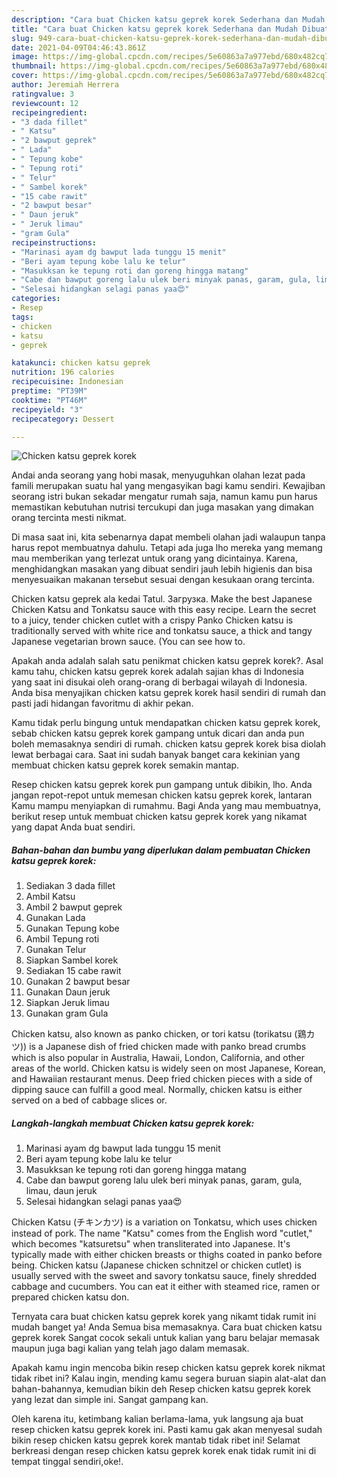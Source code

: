 ```yaml
---
description: "Cara buat Chicken katsu geprek korek Sederhana dan Mudah Dibuat"
title: "Cara buat Chicken katsu geprek korek Sederhana dan Mudah Dibuat"
slug: 949-cara-buat-chicken-katsu-geprek-korek-sederhana-dan-mudah-dibuat
date: 2021-04-09T04:46:43.861Z
image: https://img-global.cpcdn.com/recipes/5e60863a7a977ebd/680x482cq70/chicken-katsu-geprek-korek-foto-resep-utama.jpg
thumbnail: https://img-global.cpcdn.com/recipes/5e60863a7a977ebd/680x482cq70/chicken-katsu-geprek-korek-foto-resep-utama.jpg
cover: https://img-global.cpcdn.com/recipes/5e60863a7a977ebd/680x482cq70/chicken-katsu-geprek-korek-foto-resep-utama.jpg
author: Jeremiah Herrera
ratingvalue: 3
reviewcount: 12
recipeingredient:
- "3 dada fillet"
- " Katsu"
- "2 bawput geprek"
- " Lada"
- " Tepung kobe"
- " Tepung roti"
- " Telur"
- " Sambel korek"
- "15 cabe rawit"
- "2 bawput besar"
- " Daun jeruk"
- " Jeruk limau"
- "gram Gula"
recipeinstructions:
- "Marinasi ayam dg bawput lada tunggu 15 menit"
- "Beri ayam tepung kobe lalu ke telur"
- "Masukksan ke tepung roti dan goreng hingga matang"
- "Cabe dan bawput goreng lalu ulek beri minyak panas, garam, gula, limau, daun jeruk"
- "Selesai hidangkan selagi panas yaa😍"
categories:
- Resep
tags:
- chicken
- katsu
- geprek

katakunci: chicken katsu geprek 
nutrition: 196 calories
recipecuisine: Indonesian
preptime: "PT39M"
cooktime: "PT46M"
recipeyield: "3"
recipecategory: Dessert

---
```



![Chicken katsu geprek korek](https://img-global.cpcdn.com/recipes/5e60863a7a977ebd/680x482cq70/chicken-katsu-geprek-korek-foto-resep-utama.jpg)

Andai anda seorang yang hobi masak, menyuguhkan olahan lezat pada famili merupakan suatu hal yang mengasyikan bagi kamu sendiri. Kewajiban seorang istri bukan sekadar mengatur rumah saja, namun kamu pun harus memastikan kebutuhan nutrisi tercukupi dan juga masakan yang dimakan orang tercinta mesti nikmat.

Di masa  saat ini, kita sebenarnya dapat membeli olahan jadi walaupun tanpa harus repot membuatnya dahulu. Tetapi ada juga lho mereka yang memang mau memberikan yang terlezat untuk orang yang dicintainya. Karena, menghidangkan masakan yang dibuat sendiri jauh lebih higienis dan bisa menyesuaikan makanan tersebut sesuai dengan kesukaan orang tercinta. 

Chicken katsu geprek ala kedai Tatul. Загрузка. Make the best Japanese Chicken Katsu and Tonkatsu sauce with this easy recipe. Learn the secret to a juicy, tender chicken cutlet with a crispy Panko Chicken katsu is traditionally served with white rice and tonkatsu sauce, a thick and tangy Japanese vegetarian brown sauce. (You can see how to.

Apakah anda adalah salah satu penikmat chicken katsu geprek korek?. Asal kamu tahu, chicken katsu geprek korek adalah sajian khas di Indonesia yang saat ini disukai oleh orang-orang di berbagai wilayah di Indonesia. Anda bisa menyajikan chicken katsu geprek korek hasil sendiri di rumah dan pasti jadi hidangan favoritmu di akhir pekan.

Kamu tidak perlu bingung untuk mendapatkan chicken katsu geprek korek, sebab chicken katsu geprek korek gampang untuk dicari dan anda pun boleh memasaknya sendiri di rumah. chicken katsu geprek korek bisa diolah lewat berbagai cara. Saat ini sudah banyak banget cara kekinian yang membuat chicken katsu geprek korek semakin mantap.

Resep chicken katsu geprek korek pun gampang untuk dibikin, lho. Anda jangan repot-repot untuk memesan chicken katsu geprek korek, lantaran Kamu mampu menyiapkan di rumahmu. Bagi Anda yang mau membuatnya, berikut resep untuk membuat chicken katsu geprek korek yang nikamat yang dapat Anda buat sendiri.

<!--inarticleads1-->

##### Bahan-bahan dan bumbu yang diperlukan dalam pembuatan Chicken katsu geprek korek:

1. Sediakan 3 dada fillet
1. Ambil  Katsu
1. Ambil 2 bawput geprek
1. Gunakan  Lada
1. Gunakan  Tepung kobe
1. Ambil  Tepung roti
1. Gunakan  Telur
1. Siapkan  Sambel korek
1. Sediakan 15 cabe rawit
1. Gunakan 2 bawput besar
1. Gunakan  Daun jeruk
1. Siapkan  Jeruk limau
1. Gunakan gram Gula


Chicken katsu, also known as panko chicken, or tori katsu (torikatsu (鶏カツ)) is a Japanese dish of fried chicken made with panko bread crumbs which is also popular in Australia, Hawaii, London, California, and other areas of the world. Chicken katsu is widely seen on most Japanese, Korean, and Hawaiian restaurant menus. Deep fried chicken pieces with a side of dipping sauce can fulfill a good meal. Normally, chicken katsu is either served on a bed of cabbage slices or. 

<!--inarticleads2-->

##### Langkah-langkah membuat Chicken katsu geprek korek:

1. Marinasi ayam dg bawput lada tunggu 15 menit
1. Beri ayam tepung kobe lalu ke telur
1. Masukksan ke tepung roti dan goreng hingga matang
1. Cabe dan bawput goreng lalu ulek beri minyak panas, garam, gula, limau, daun jeruk
1. Selesai hidangkan selagi panas yaa😍


Chicken Katsu (チキンカツ) is a variation on Tonkatsu, which uses chicken instead of pork. The name &#34;Katsu&#34; comes from the English word &#34;cutlet,&#34; which becomes &#34;katsuretsu&#34; when transliterated into Japanese. It&#39;s typically made with either chicken breasts or thighs coated in panko before being. Chicken katsu (Japanese chicken schnitzel or chicken cutlet) is usually served with the sweet and savory tonkatsu sauce, finely shredded cabbage and cucumbers. You can eat it either with steamed rice, ramen or prepared chicken katsu don. 

Ternyata cara buat chicken katsu geprek korek yang nikamt tidak rumit ini mudah banget ya! Anda Semua bisa memasaknya. Cara buat chicken katsu geprek korek Sangat cocok sekali untuk kalian yang baru belajar memasak maupun juga bagi kalian yang telah jago dalam memasak.

Apakah kamu ingin mencoba bikin resep chicken katsu geprek korek nikmat tidak ribet ini? Kalau ingin, mending kamu segera buruan siapin alat-alat dan bahan-bahannya, kemudian bikin deh Resep chicken katsu geprek korek yang lezat dan simple ini. Sangat gampang kan. 

Oleh karena itu, ketimbang kalian berlama-lama, yuk langsung aja buat resep chicken katsu geprek korek ini. Pasti kamu gak akan menyesal sudah bikin resep chicken katsu geprek korek mantab tidak ribet ini! Selamat berkreasi dengan resep chicken katsu geprek korek enak tidak rumit ini di tempat tinggal sendiri,oke!.

